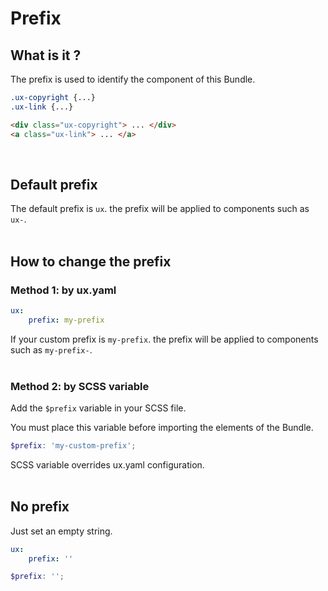 # Prefix

## What is it ?

The prefix is used to identify the component of this Bundle.

```scss 
.ux-copyright {...}
.ux-link {...}
```

```html 
<div class="ux-copyright"> ... </div>
<a class="ux-link"> ... </a>
```  
<br>

## Default prefix

The default prefix is `ux`.
the prefix will be applied to components such as `ux-`.  
<br>

## How to change the prefix

### Method 1: by ux.yaml

```yaml 
ux:
    prefix: my-prefix
```

If your custom prefix is `my-prefix`.
the prefix will be applied to components such as `my-prefix-`.  
<br>

### Method 2: by SCSS variable

Add the `$prefix` variable in your SCSS file.

You must place this variable before importing the elements of the Bundle.

```scss 
$prefix: 'my-custom-prefix';
```

SCSS variable overrides ux.yaml configuration.  
<br>

## No prefix

Just set an empty string.

```yaml 
ux:
    prefix: ''
```

```scss 
$prefix: '';
```